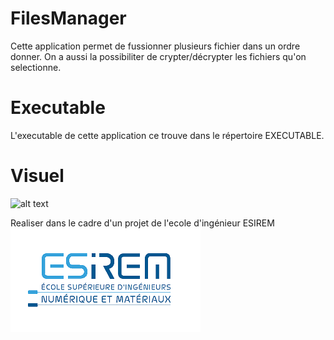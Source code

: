# FilesManager
Cette application permet de fussionner plusieurs fichier dans un ordre donner.
On a aussi la possibiliter de crypter/décrypter les fichiers qu'on selectionne.

# Executable
L'executable de cette application ce trouve dans le répertoire EXECUTABLE.

# Visuel
![alt text](https://github.com/WyderSevrin/FilesManager/blob/master/interface.JPEG?raw=true)

Realiser dans le cadre d'un projet de l'ecole d'ingénieur ESIREM 
![alt text](https://github.com/WyderSevrin/FilesManager/blob/master/logoESIREM.png?raw=true)